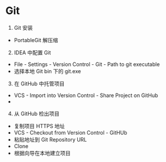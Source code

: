 # Git

1. Git 安装
  - PortableGit 解压缩
2. IDEA 中配置 Git
  - File - Settings - Version Control - Git - Path to git executable
  - 选择本地 Git bin 下的 git.exe
3. 在 GitHub 中托管项目
  - VCS - Import into Version Control - Share Project on GitHub
  - 
4. 从 GitHub 检出项目
  - 复制项目 HTTPS 地址
  - VCS - Checkout from Version Control - GitHUb
  - 粘贴地址到 Git Repository URL
  - Clone
  - 根据向导在本地建立项目